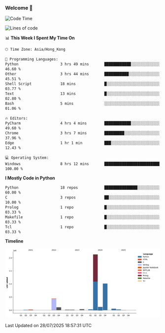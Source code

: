 ### Welcome 👋

<!--START_SECTION:waka-->
![Code Time](http://img.shields.io/badge/Code%20Time-2%2C391%20hrs%2018%20mins-blue)

![Lines of code](https://img.shields.io/badge/From%20Hello%20World%20I%27ve%20Written-4.0%20million%20lines%20of%20code-blue)

📊 **This Week I Spent My Time On** 

```text
🕑︎ Time Zone: Asia/Hong_Kong

💬 Programming Languages: 
Python                   3 hrs 49 mins       ████████████░░░░░░░░░░░░░   46.60 % 
Other                    3 hrs 44 mins       ███████████░░░░░░░░░░░░░░   45.51 % 
Shell Script             18 mins             █░░░░░░░░░░░░░░░░░░░░░░░░   03.77 % 
Text                     13 mins             █░░░░░░░░░░░░░░░░░░░░░░░░   02.80 % 
Bash                     5 mins              ░░░░░░░░░░░░░░░░░░░░░░░░░   01.06 % 

🔥 Editors: 
PyCharm                  4 hrs 4 mins        ████████████░░░░░░░░░░░░░   49.60 % 
Chrome                   3 hrs 7 mins        █████████░░░░░░░░░░░░░░░░   37.96 % 
Edge                     1 hr 1 min          ███░░░░░░░░░░░░░░░░░░░░░░   12.43 % 

💻 Operating System: 
Windows                  8 hrs 12 mins       █████████████████████████   100.00 % 
```

**I Mostly Code in Python** 

```text
Python                   18 repos            ███████████████░░░░░░░░░░   60.00 % 
C                        3 repos             ██░░░░░░░░░░░░░░░░░░░░░░░   10.00 % 
Prolog                   1 repo              █░░░░░░░░░░░░░░░░░░░░░░░░   03.33 % 
Makefile                 1 repo              █░░░░░░░░░░░░░░░░░░░░░░░░   03.33 % 
Tcl                      1 repo              █░░░░░░░░░░░░░░░░░░░░░░░░   03.33 % 
```



**Timeline**

![Lines of Code chart](https://raw.githubusercontent.com/xhj2501/xhj2501/main/assets/bar_graph.png)


 Last Updated on 28/07/2025 18:57:31 UTC
<!--END_SECTION:waka-->

